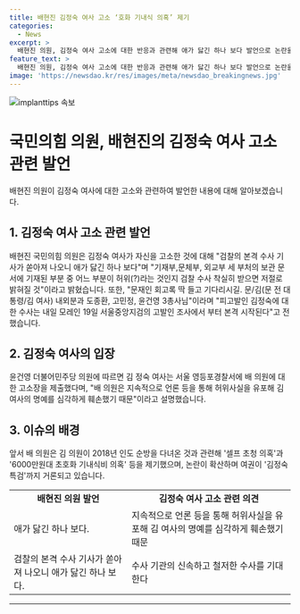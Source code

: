 ```yaml
---
title: 배현진 김정숙 여사 고소 ‘호화 기내식 의혹’ 제기
categories:
  - News
excerpt: >
  배현진 의원, 김정숙 여사 고소에 대한 반응과 관련해 애가 닳긴 하나 보다 발언으로 논란을 불러일으키며 검찰 본격 수사 기대 및 문재인 회고록 주목 등의 발언을 통해 관심을 끌었다. 김 여사의 고소 배경과 윤건영 의원의 입장문 내용에 대한 정보도 포함됨. 문재인 전 대통령과의 관련성 및 여당의 김정숙 특검 요구까지 언급되어 있는 점에 주목.
feature_text: >
  배현진 의원, 김정숙 여사 고소에 대한 반응과 관련해 애가 닳긴 하나 보다 발언으로 논란을 불러일으키며 검찰 본격 수사 기대 및 문재인 회고록 주목 등의 발언을 통해 관심을 끌었다. 김 여사의 고소 배경과 윤건영 의원의 입장문 내용에 대한 정보도 포함됨. 문재인 전 대통령과의 관련성 및 여당의 김정숙 특검 요구까지 언급되어 있는 점에 주목.
image: 'https://newsdao.kr/res/images/meta/newsdao_breakingnews.jpg'
---
```


<p><img src="https://newsdao.kr/res/images/meta/newsdao_breakingnews.jpg" alt="implanttips 속보" /></p>

<h1 data-ke-size="size26">국민의힘 의원, 배현진의 김정숙 여사 고소 관련 발언</h1>

<p data-ke-size="size16">배현진 의원이 김정숙 여사에 대한 고소와 관련하여 발언한 내용에 대해 알아보겠습니다.</p>

<h2 data-ke-size="size26">1. 김정숙 여사 고소 관련 발언</h2>

<p data-ke-size="size16">배현진 국민의힘 의원은 김정숙 여사가 자신을 고소한 것에 대해 "검찰의 본격 수사 기사가 쏟아져 나오니 애가 닳긴 하나 보다"며 "기재부,문체부, 외교부 세 부처의 보관 문서에 기재된 부분 중 어느 부분이 허위(?)라는 것인지 검찰 수사 착실히 받으면 저절로 밝혀질 것"이라고 밝혔습니다. 또한, "문재인 회고록 딱 들고 기다리시길. 문/김(문 전 대통령/김 여사) 내외분과 도종환, 고민정, 윤건영 3총사님"이라며 "피고발인 김정숙에 대한 수사는 내일 모레인 19일 서울중앙지검의 고발인 조사에서 부터 본격 시작된다"고 전했습니다.</p>

<h2 data-ke-size="size26">2. 김정숙 여사의 입장</h2>

<p data-ke-size="size16">윤건영 더불어민주당 의원에 따르면 김 정숙 여사는 서울 영등포경찰서에 배 의원에 대한 고소장을 제출했다며, "배 의원은 지속적으로 언론 등을 통해 허위사실을 유포해 김 여사의 명예를 심각하게 훼손했기 때문"이라고 설명했습니다.</p>

<h2 data-ke-size="size26">3. 이슈의 배경</h2>

<p data-ke-size="size16">앞서 배 의원은 김 의원이 2018년 인도 순방을 다녀온 것과 관련해 '셀프 초청 의혹'과 '6000만원대 초호화 기내식비 의혹' 등을 제기했으며, 논란이 확산하며 여권이 '김정숙 특검'까지 거론되고 있습니다.</p>

<table>
    <tr>
        <td style="text-align: center; height: 17px;"><b>배현진 의원 발언</b></td>
        <td style="text-align: center; height: 17px;"><b>김정숙 여사 고소 관련 의견</b></td>
    </tr>
    <tr>
        <td>애가 닳긴 하나 보다.</td>
        <td>지속적으로 언론 등을 통해 허위사실을 유포해 김 여사의 명예를 심각하게 훼손했기 때문</td>
    </tr>
    <tr>
        <td>검찰의 본격 수사 기사가 쏟아져 나오니 애가 닳긴 하나 보다.</td>
        <td>수사 기관의 신속하고 철저한 수사를 기대한다</td>
    </tr>
</table>

<hr data-ke-size="size24">

